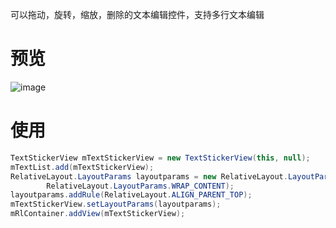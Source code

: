 可以拖动，旋转，缩放，删除的文本编辑控件，支持多行文本编辑
# 预览
![image](https://github.com/wujie1314520/TextStickerView/blob/master/screenshot/sc.gif)
# 使用
```java
TextStickerView mTextStickerView = new TextStickerView(this, null);
mTextList.add(mTextStickerView);
RelativeLayout.LayoutParams layoutparams = new RelativeLayout.LayoutParams(RelativeLayout.LayoutParams.WRAP_CONTENT,
        RelativeLayout.LayoutParams.WRAP_CONTENT);
layoutparams.addRule(RelativeLayout.ALIGN_PARENT_TOP);
mTextStickerView.setLayoutParams(layoutparams);
mRlContainer.addView(mTextStickerView);
```